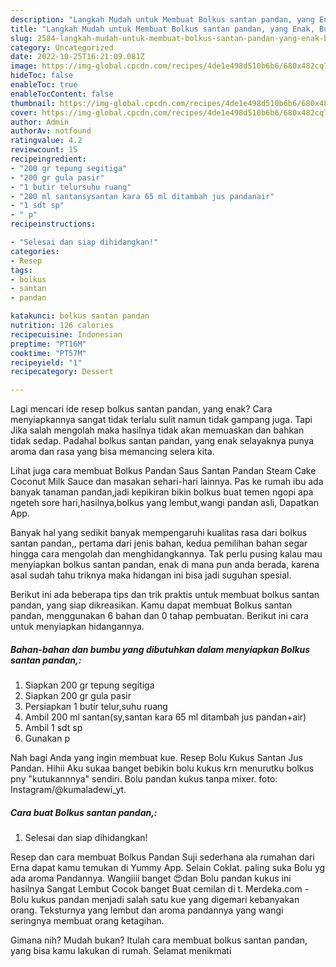 ```yaml
---
description: "Langkah Mudah untuk Membuat Bolkus santan pandan, yang Enak, Buat Buka Puasa Sempurna"
title: "Langkah Mudah untuk Membuat Bolkus santan pandan, yang Enak, Buat Buka Puasa Sempurna"
slug: 2584-langkah-mudah-untuk-membuat-bolkus-santan-pandan-yang-enak-buat-buka-puasa-sempurna
category: Uncategorized
date: 2022-10-25T16:21:09.081Z
image: https://img-global.cpcdn.com/recipes/4de1e498d510b6b6/680x482cq70/bolkus-santan-pandan-foto-resep-utama.jpg
hideToc: false
enableToc: true
enableTocContent: false
thumbnail: https://img-global.cpcdn.com/recipes/4de1e498d510b6b6/680x482cq70/bolkus-santan-pandan-foto-resep-utama.jpg
cover: https://img-global.cpcdn.com/recipes/4de1e498d510b6b6/680x482cq70/bolkus-santan-pandan-foto-resep-utama.jpg
author: Admin
authorAv: notfound
ratingvalue: 4.2
reviewcount: 15
recipeingredient:
- "200 gr tepung segitiga"
- "200 gr gula pasir"
- "1 butir telursuhu ruang"
- "200 ml santansysantan kara 65 ml ditambah jus pandanair"
- "1 sdt sp"
- " p"
recipeinstructions:

- "Selesai dan siap dihidangkan!"
categories:
- Resep
tags:
- bolkus
- santan
- pandan

katakunci: bolkus santan pandan 
nutrition: 126 calories
recipecuisine: Indonesian
preptime: "PT16M"
cooktime: "PT57M"
recipeyield: "1"
recipecategory: Dessert

---
```



Lagi mencari ide resep bolkus santan pandan, yang enak? Cara menyiapkannya sangat tidak terlalu sulit namun tidak gampang juga. Tapi Jika salah mengolah maka hasilnya tidak akan memuaskan dan bahkan tidak sedap. Padahal bolkus santan pandan, yang enak selayaknya punya aroma dan rasa yang bisa memancing selera kita.


Lihat juga cara membuat Bolkus Pandan Saus Santan Pandan Steam Cake Coconut Milk Sauce dan masakan sehari-hari lainnya. Pas ke rumah ibu ada banyak tanaman pandan,jadi kepikiran bikin bolkus buat temen ngopi apa ngeteh sore hari,hasilnya,bolkus yang lembut,wangi pandan asli, Dapatkan App.

Banyak hal yang sedikit banyak mempengaruhi kualitas rasa dari bolkus santan pandan,, pertama dari jenis bahan, kedua pemilihan bahan segar hingga cara mengolah dan menghidangkannya. Tak perlu pusing kalau mau menyiapkan bolkus santan pandan, enak di mana pun anda berada, karena asal sudah tahu triknya maka hidangan ini bisa jadi suguhan spesial.


Berikut ini ada beberapa tips dan trik praktis untuk membuat bolkus santan pandan, yang siap dikreasikan. Kamu dapat membuat Bolkus santan pandan, menggunakan 6 bahan dan 0 tahap pembuatan. Berikut ini cara untuk menyiapkan hidangannya.

<!--inarticleads1-->

##### Bahan-bahan dan bumbu yang dibutuhkan dalam menyiapkan Bolkus santan pandan,:

1. Siapkan 200 gr tepung segitiga
1. Siapkan 200 gr gula pasir
1. Persiapkan 1 butir telur,suhu ruang
1. Ambil 200 ml santan(sy,santan kara 65 ml ditambah jus pandan+air)
1. Ambil 1 sdt sp
1. Gunakan  p


Nah bagi Anda yang ingin membuat kue. Resep Bolu Kukus Santan Jus Pandan. Hihii Aku sukaa banget bebikin bolu kukus krn menurutku bolkus pny &#34;kutukannnya&#34; sendiri. Bolu pandan kukus tanpa mixer. foto: Instagram/@kumaladewi_yt. 

<!--inarticleads2-->

##### Cara buat Bolkus santan pandan,:


1. Selesai dan siap dihidangkan!

Resep dan cara membuat Bolkus Pandan Suji sederhana ala rumahan dari Erna dapat kamu temukan di Yummy App. Selain Coklat. paling suka Bolu yg ada aroma Pandannya. Wangiiii banget 😍dan Bolu pandan kukus ini hasilnya Sangat Lembut Cocok banget Buat cemilan di t. Merdeka.com - Bolu kukus pandan menjadi salah satu kue yang digemari kebanyakan orang. Teksturnya yang lembut dan aroma pandannya yang wangi seringnya membuat orang ketagihan. 

Gimana nih? Mudah bukan? Itulah cara membuat bolkus santan pandan, yang bisa kamu lakukan di rumah. Selamat menikmati
